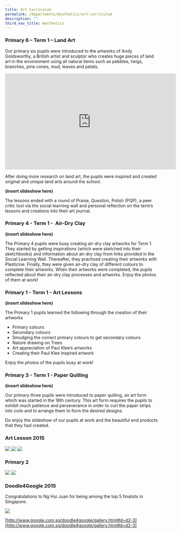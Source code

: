 ```yaml
---
title: Art Curriculum
permalink: /departments/Aesthetics/art-curriculum
description: ""
third_nav_title: Aesthetics
---
```

### Primary 6 – Term 1 – Land Art

Our primary six pupils were introduced to the artworks of Andy Goldsworthy, a British artist and sculptor who creates huge pieces of land art in the environment using all natural items such as pebbles, twigs, branches, pine cones, mud, leaves and petals.

<center><iframe width="560" height="315" src="https://www.youtube.com/embed/AT3lveJmjY8" title="YouTube video player" frameborder="0" allow="accelerometer; autoplay; clipboard-write; encrypted-media; gyroscope; picture-in-picture" allowfullscreen></iframe></center>

After doing more research on land art, the pupils were inspired and created original and unique land arts around the school.

**(insert slideshow here)**

The lessons ended with a round of Praise, Question, Polish (PQP), a peer critic tool via the social learning wall and personal reflection on the term’s lessons and creations into their art journal.

### Primary 4 - Term 1 -  Air-Dry Clay

**(insert slideshow here)**

The Primary 4 pupils were busy creating air-dry clay artworks for Term 1. They started by getting inspirations (which were sketched into their sketchbooks) and information about air-dry clay from links provided in the Social Learning Wall. Thereafter, they practised creating their artworks with Plasticine. Finally, they were given air-dry clay of different colours to complete their artworks. When their artworks were completed, the pupils reflected about their air-dry clay processes and artworks. Enjoy the photos of them at work!

### Primary 1 - Term 1 - Art Lessons

**(insert slideshow here)**

The Primary 1 pupils learned the following through the creation of their artworks

*   Primary colours
*   Secondary colours
*   Smudging the correct primary colours to get secondary colours
*   Nature drawing on Trees
*   Art appreciation of Paul Klee’s artworks
*   Creating their Paul Klee inspired artwork

Enjoy the photos of the pupils busy at work!  

### Primary 3 - Term 1 - Paper Quilling


**(insert slideshow here)**

  Our primary three pupils were introduced to paper quilling, an art form which was started in the 18th century. This art form requires the pupils to exhibit much patience and perseverance in order to curl the paper strips into coils and to arrange them to form the desired designs.

Do enjoy the slideshow of our pupils at work and the beautiful end products that they had created.  

### Art Lesson 2015

![](/images/art1.jpeg)
![](/images/art2.jpeg)
![](/images/art3.jpeg)

### Primary 2

![](/images/art4.jpeg)
![](/images/art5.jpeg)

### Doodle4Google 2015

Congratulations to Ng Hui Juan for being among the top 5 finalists in Singapore.

![](/images/art6.jpeg)

[http://www.google.com.sg/doodle4google/gallery.html#d=d2-3](http://www.google.com.sg/doodle4google/gallery.html#d=d2-3)